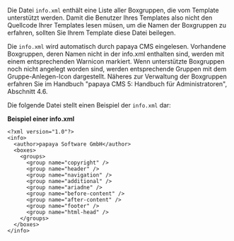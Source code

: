 
Die Datei `info.xml` enthält eine Liste aller Boxgruppen, die vom Template unterstützt werden. Damit die Benutzer Ihres Templates also nicht den Quellcode Ihrer Templates lesen müsen, um die Namen der Boxgruppen zu erfahren, sollten Sie Ihrem Template diese Datei beilegen.

Die `info.xml` wird automatisch durch papaya CMS eingelesen. Vorhandene Boxgruppen, deren Namen nicht in der info.xml enthalten sind, werden mit einem entsprechenden Warnicon markiert. Wenn unterstützte Boxgruppen noch nicht angelegt worden sind, werden entsprechende Gruppen mit dem Gruppe-Anlegen-Icon dargestellt. Näheres zur Verwaltung der Boxgruppen erfahren Sie im Handbuch "papaya CMS 5: Handbuch für Administratoren", Abschnitt 4.6.

Die folgende Datei stellt einen Beispiel der `info.xml` dar:

**Beispiel einer info.xml**

~~~~ {.xml}
<?xml version="1.0"?>
<info>
  <author>papaya Software GmbH</author>
  <boxes>
    <groups>
      <group name="copyright" />
      <group name="header" />
      <group name="navigation" />
      <group name="additional" />
      <group name="ariadne" />
      <group name="before-content" />
      <group name="after-content" />
      <group name="footer" />
      <group name="html-head" />
    </groups>
  </boxes>
</info>
~~~~

